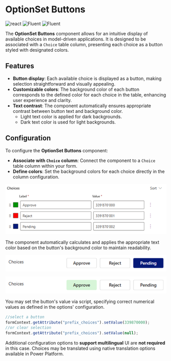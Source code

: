 ﻿# OptionSet Buttons

![react](https://img.shields.io/badge/react-16.8.6-brightgreen?style=plastic)
 ![Fluent](https://img.shields.io/badge/@fluentui/react-8.29.0-brightgreen?style=plastic) ![Fluent](https://img.shields.io/badge/%40fluentui%2Freact--components-9.46.2-brightgreen?style=plastic)

The **OptionSet Buttons** component allows for an intuitive display of available choices in model-driven applications. It is designed to be associated with a `Choice` table column, presenting each choice as a button styled with designated colors.

## Features
- **Button display**: Each available choice is displayed as a button, making selection straightforward and visually appealing.
- **Customizable colors**: The background color of each button corresponds to the defined color for each choice in the table, enhancing user experience and clarity.
- **Text contrast**: The component automatically ensures appropriate contrast between button text and background color.
  - Light text color is applied for dark backgrounds.
  - Dark text color is used for light backgrounds.


## Configuration

To configure the **OptionSet Buttons** component:

- **Associate with `Choice` column**: Connect the component to a `Choice` table column within your form.
- **Define colors**: Set the background colors for each choice directly in the column configuration.

![alt text](./images/choicesettings.png)

The component automatically calculates and applies the appropriate text color based on the button's background color to maintain readability.

![alt text](./images/button1.png)

![alt text](./images/button2.png)


You may set the button's value via script, specifying correct numerical values as defined in the options' configuration.

```javascript
//select a button
formContext.getAttribute("prefix_choices").setValue(339870000);
//or clear selection
formContext.getAttribute("prefix_choices").setValue(null);
```

Additional configuration options to **support multilingual** UI are **not required** in this case. Choices may be translated using native translation options available in Power Platform.
